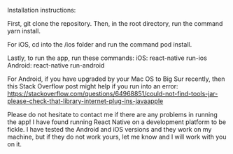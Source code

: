 Installation instructions:

First, git clone the repository. Then, in the root directory, run the command yarn install.

For iOS, cd into the /ios folder and run the command pod install.

Lastly, to run the app, run these commands:
iOS: react-native run-ios
Android: react-native run-android

For Android, if you have upgraded by your Mac OS to Big Sur recently, then this Stack Overflow post might help if you run into an error:
https://stackoverflow.com/questions/64968851/could-not-find-tools-jar-please-check-that-library-internet-plug-ins-javaapple

Please do not hesitate to contact me if there are any problems in running the app! I have found running React Native on a development platform to be fickle. I have tested the Android and iOS versions and they work on my machine, but if they do not work yours, let me know and I will work with you on it.

